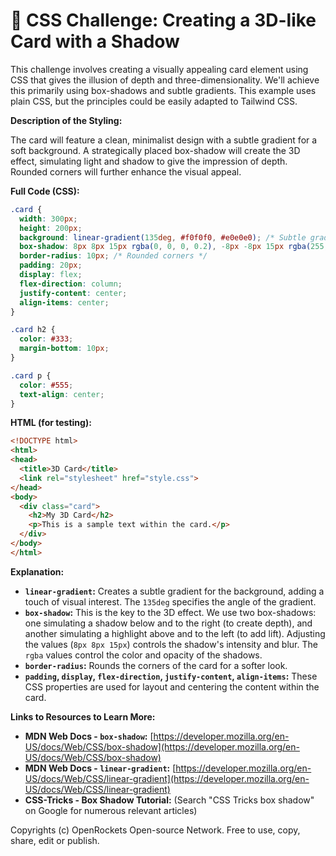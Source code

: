 # 🐞 CSS Challenge:  Creating a 3D-like Card with a Shadow


This challenge involves creating a visually appealing card element using CSS that gives the illusion of depth and three-dimensionality. We'll achieve this primarily using box-shadows and subtle gradients.  This example uses plain CSS, but the principles could be easily adapted to Tailwind CSS.

**Description of the Styling:**

The card will feature a clean, minimalist design with a subtle gradient for a soft background.  A strategically placed box-shadow will create the 3D effect, simulating light and shadow to give the impression of depth.  Rounded corners will further enhance the visual appeal.

**Full Code (CSS):**

```css
.card {
  width: 300px;
  height: 200px;
  background: linear-gradient(135deg, #f0f0f0, #e0e0e0); /* Subtle gradient */
  box-shadow: 8px 8px 15px rgba(0, 0, 0, 0.2), -8px -8px 15px rgba(255, 255, 255, 0.1); /* 3D effect */
  border-radius: 10px; /* Rounded corners */
  padding: 20px;
  display: flex;
  flex-direction: column;
  justify-content: center;
  align-items: center;
}

.card h2 {
  color: #333;
  margin-bottom: 10px;
}

.card p {
  color: #555;
  text-align: center;
}
```

**HTML (for testing):**

```html
<!DOCTYPE html>
<html>
<head>
  <title>3D Card</title>
  <link rel="stylesheet" href="style.css">
</head>
<body>
  <div class="card">
    <h2>My 3D Card</h2>
    <p>This is a sample text within the card.</p>
  </div>
</body>
</html>
```

**Explanation:**

* **`linear-gradient`:** Creates a subtle gradient for the background, adding a touch of visual interest.  The `135deg` specifies the angle of the gradient.
* **`box-shadow`:** This is the key to the 3D effect. We use two box-shadows: one simulating a shadow below and to the right (to create depth), and another simulating a highlight above and to the left (to add lift).  Adjusting the values (`8px 8px 15px`) controls the shadow's intensity and blur.  The `rgba` values control the color and opacity of the shadows.
* **`border-radius`:**  Rounds the corners of the card for a softer look.
* **`padding`, `display`, `flex-direction`, `justify-content`, `align-items`:** These CSS properties are used for layout and centering the content within the card.


**Links to Resources to Learn More:**

* **MDN Web Docs - `box-shadow`:** [https://developer.mozilla.org/en-US/docs/Web/CSS/box-shadow](https://developer.mozilla.org/en-US/docs/Web/CSS/box-shadow)
* **MDN Web Docs - `linear-gradient`:** [https://developer.mozilla.org/en-US/docs/Web/CSS/linear-gradient](https://developer.mozilla.org/en-US/docs/Web/CSS/linear-gradient)
* **CSS-Tricks - Box Shadow Tutorial:** (Search "CSS Tricks box shadow" on Google for numerous relevant articles)


Copyrights (c) OpenRockets Open-source Network. Free to use, copy, share, edit or publish.

